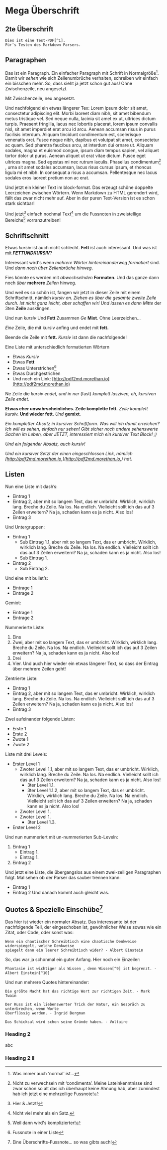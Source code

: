 # Mega Überschrift

## 2te Überschrift

```
Dies ist eine Test-PDF[^1].
Für’s Testen des Markdown Parsers.
```
[^1]: In Deutsch.

## Paragraphen

Das ist ein Paragraph. Ein einfacher Paragraph mit Schrift in Normalgröße[^2]. Damit wir _sehen_ wie
sich Zeilenumbrüche verhalten, schreiben wir einfach ein bisschen mehr. So, dass sieht ja jetzt
schon gut aus!
Ohne Zwischenzeile, neu angesetzt.

Mit Zwischenzeile, neu angesetzt.

Und nachfolgend ein etwas längerer Tex:
Lorem ipsum dolor sit amet, consectetur adipiscing elit. Morbi laoreet diam nibh, sit amet bibendum
metus tristique vel. Sed neque nulla, lacinia sit amet ex ut, ultrices dictum turpis. Praesent fringilla,
lacus nec lobortis placerat, lorem ipsum convallis nisl, sit amet imperdiet erat arcu id arcu. Aenean
accumsan risus in purus facilisis interdum. Aliquam tincidunt condimentum est, scelerisque
venenatis orci. Fusce neque nibh, dapibus et volutpat sit amet, consectetur ac quam. Sed pharetra
faucibus arcu, at interdum dui ornare ut. Aliquam sodales, magna et euismod congue, ipsum diam
tempus sapien, vel aliquet tortor dolor ut purus. Aenean aliquet ut erat vitae dictum. Fusce eget
ultrices magna. Sed egestas mi nec rutrum iaculis. Phasellus condimentum[^3] , urna sit amet sodales
accumsan, lacus risus cursus ipsum, et rhoncus ligula mi et nibh. In consequat a risus a
accumsan. Pellentesque nec lacus sodales eros laoreet pretium non ac erat.

Und jetzt ein kleiner Text im block-format. Das erzeugt schöne doppelte Leerzeichen zwischen
Wörtern. Wenn Markdown zu HTML gerendert wird, fällt das zwar nicht mehr auf. Aber in der puren
Text-Version ist es schon stark sichtbar!

Und jetzt[^4] einfach nochmal Text[^5] um die Fussnoten in zweistellige Bereiche[^6] vorranzutreiben!

[^2]: Was immer auch ‘normal’ ist...
[^3]: Nicht zu verwechseln mit ‘condimenta’. Meine Lateinkenntnisse sind zwar schon so alt das ich
überhaupt keine Ahnung hab, aber zumindest hab ich jetzt eine mehrzeilige Fussnote!
[^4]: Hier & Jetzt!
[^5]: Nicht viel mehr als ein Satz.
[^6]: Weil dann wird's komplizierter!


## Schriftschnitt

Etwas _kursiv_ ist auch nicht schlecht. **Fett** ist auch interessant. Und was ist mit
**_FETTUNDKURSIV_**?

Interessant wird's wenn _mehrere Wörter hintereinanderweg formatiert_ sind. Und _dann noch über
Zeilenbrüche hinweg_.

Fies könnte es werden mit _abwechselnden_ **Formaten**. Und das ganze dann noch _über_ **mehrere**
_Zeilen_ hinweg.

Und weil es so schön ist, fangen wir jetzt in dieser Zeile mit einem Schriftschnitt, nämlich _kursiv an.
Ziehen es über die gesamte zweite Zeile durch. Ist nicht ganz leicht, aber schaffen wir! Und lassen
es dann Mitte_ der 3ten **Zeile** ausklingen.

Und nun _kursiv_ Und **Fett** Zusammen _Ge_ **Mixt**. Ohne Leerzeichen...

_Eine_ Zeile, die mit kursiv anfing und endet mit **fett.**

Beende die Zeile mit **fett.**
_Kursiv_ ist dann die nachfolgende!

Eine Liste mit unterschiedlich formatierten Wörtern

- Etwas _Kursiv_
- Etwas **Fett**
- Etwas Unterstrichen[^7]
- Etwas Durchgestrichen
- Und noch ein Link: [http://pdf2md.morethan.io](http://pdf2md.morethan.io)

Ne Zeile die _kursiv endet,
und in ner_ (fast) _komplett lasziven, eh, kursiven Zeile endet._

**Etwas eher unwahrscheinliches. Zeile komplette fett.**
_Zeile komplett kursiv._
**Und wieder fett.**
_Und_ **gemixt**.

_Ein kompletter Absatz in kursiver Schriftform. Was will ich damit erreichen? Ich will es sehen,
einfach nur sehen! Gibt sicher noch andere sehenswerte Sachen im Leben, aber JETZT,
interessiert mich ein kursiver Text Block! ;)_

_Und ein folgender Absatz, auch kursiv!_

_Und ein kursiver Setzt der einen eingeschlossen Link, nämlich [http://pdf2md.morethan.io,](http://pdf2md.morethan.io,) hat._

[^7]: Fussnote in einer Liste


## Listen

Nun eine Liste mit dash’s:

- Eintrag 1
- Eintrag 2, aber mit so langem Text, das er umbricht. Wirklich, wirklich lang. Breche du Zeile. Na
    los. Na endlich. Vielleicht sollt ich das auf 3 Zeilen erweitern? Na ja, schaden kann es ja nicht.
    Also los!
- Eintrag 3

Und Untergruppen:

- Eintrag 1
    - Sub Eintrag 1.1, aber mit so langem Text, das er umbricht. Wirklich, wirklich lang. Breche du
       Zeile. Na los. Na endlich. Vielleicht sollt ich das auf 3 Zeilen erweitern? Na ja, schaden kann
       es ja nicht. Also los!
    - Sub Eintrag 1.
- Eintrag 2
    - Sub Eintrag 2.

Und eine mit bullet’s:

- Eintrage 1
- Eintrage 2

Gemixt:

- Eintrage 1
- Eintrage 2

Nummerierte Liste:

1. Eins
2. Zwei, aber mit so langem Text, das er umbricht. Wirklich, wirklich lang. Breche du Zeile. Na los.
    Na endlich. Vielleicht sollt ich das auf 3 Zeilen erweitern? Na ja, schaden kann es ja nicht. Also
    los!
3. Drei
4. Vier. Und auch hier wieder ein etwas längerer Text, so dass der Eintrag über mehrere Zeilen
    geht!

Zentrierte Liste:

- Eintrag 1
- Eintrag 2, aber mit so langem Text, das er umbricht. Wirklich, wirklich lang. Breche du Zeile.
    Na los. Na endlich. Vielleicht sollt ich das auf 3 Zeilen erweitern? Na ja, schaden kann es
    ja nicht. Also los!
- Eintrag 3

Zwei aufeinander folgende Listen:

- Erste 1
- Erste 2
- Zwote 1
- Zwote 2


Liste mit drei Levels:

- Erster Level 1
    - Zwoter Level 1.1, aber mit so langem Text, das er umbricht. Wirklich, wirklich lang. Breche du
       Zeile. Na los. Na endlich. Vielleicht sollt ich das auf 3 Zeilen erweitern? Na ja, schaden kann
       es ja nicht. Also los!
       - 3ter Level 1.1.
       - 3ter Level 1.1.2, aber mit so langem Text, das er umbricht. Wirklich, wirklich lang. Breche
          du Zeile. Na los. Na endlich. Vielleicht sollt ich das auf 3 Zeilen erweitern? Na ja, schaden
          kann es ja nicht. Also los!
    - Zwoter Level 1.
    - Zwoter Level 1.
       - 3ter Level 1.3.
- Erster Level 2

Und nun nummeriert mit un-nummerierten Sub-Leveln:

1. Eintrag 1
    - Eintrag 1.
    - Eintrag 1.
2. Eintrag 2

Und jetzt eine Liste, die übergangslos aus einem zwei-zeiligen Paragraphen folgt. Mal sehen ob
der Parser das sauber trennen kann:

- Eintrag 1
- Eintrag 2
Und danach kommt auch gleicht was.


## Quotes & Spezielle Einschübe[^8]

Das hier ist wieder ein normaler Absatz. Das interessante ist der nachfolgende Teil, der
eingeschoben ist, gewöhnlicher Weise sowas wie ein Zitat, oder Code, oder sonst was:

```
Wenn ein chaotischer Schreibtisch eine chaotische Denkweise widerspiegelt, welche Denkweise
spiegelt dann ein leerer Schreibtisch wider? - Albert Einstein
```
So, das war ja schonmal ein guter Anfang. Hier noch ein Einzeiler:

```
Phantasie ist wichtiger als Wissen , denn Wissen[^9] ist begrenzt. - Albert Einstein[^10]
```
Und nun mehrere Quotes hintereinander:

```
Die größte Macht hat das richtige Wort zur richtigen Zeit. - Mark Twain
```
```
Der Kuss ist ein liebenswerter Trick der Natur, ein Gespräch zu unterbrechen, wenn Worte
überflüssig werden. - Ingrid Bergman
```
```
Das Schicksal wird schon seine Gründe haben. - Voltaire
```
### Heading 2

abc

### Heading 2 II

[^8]: Eine Überschrifts-Fussnote... so was gibts auch!
[^9]: Wisse, dass ist eine Fussnote in einem Zitat!
[^10]: Der Albert Einstein (Fussnote im Zitat, am Ende der Zeile)


